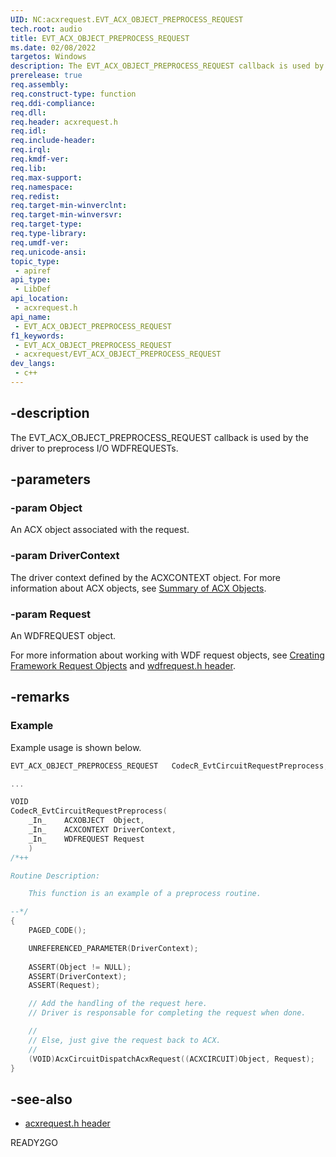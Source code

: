 ```yaml
---
UID: NC:acxrequest.EVT_ACX_OBJECT_PREPROCESS_REQUEST
tech.root: audio
title: EVT_ACX_OBJECT_PREPROCESS_REQUEST
ms.date: 02/08/2022
targetos: Windows
description: The EVT_ACX_OBJECT_PREPROCESS_REQUEST callback is used by the driver to preprocess I/O WDFREQUESTs. 
prerelease: true
req.assembly: 
req.construct-type: function
req.ddi-compliance: 
req.dll: 
req.header: acxrequest.h
req.idl: 
req.include-header: 
req.irql: 
req.kmdf-ver: 
req.lib: 
req.max-support: 
req.namespace: 
req.redist: 
req.target-min-winverclnt: 
req.target-min-winversvr: 
req.target-type: 
req.type-library: 
req.umdf-ver: 
req.unicode-ansi: 
topic_type:
 - apiref
api_type:
 - LibDef
api_location:
 - acxrequest.h
api_name:
 - EVT_ACX_OBJECT_PREPROCESS_REQUEST
f1_keywords:
 - EVT_ACX_OBJECT_PREPROCESS_REQUEST
 - acxrequest/EVT_ACX_OBJECT_PREPROCESS_REQUEST
dev_langs:
 - c++
---
```


## -description

The EVT_ACX_OBJECT_PREPROCESS_REQUEST callback is used by the driver to preprocess I/O WDFREQUESTs. 

## -parameters

### -param Object

An ACX object associated with the request.

### -param DriverContext

The driver context defined by the ACXCONTEXT object.  For more information about ACX objects, see [Summary of ACX Objects](/windows-hardware/drivers/audio/acx-summary-of-objects).

### -param Request

An WDFREQUEST object. 

For more information about working with WDF request objects, see [Creating Framework Request Objects](/windows-hardware/drivers/wdf/creating-framework-request-objects) and [wdfrequest.h header](/windows-hardware/drivers/ddi/wdfrequest/).

## -remarks

### Example

Example usage is shown below.

```cpp
EVT_ACX_OBJECT_PREPROCESS_REQUEST   CodecR_EvtCircuitRequestPreprocess;

...

VOID
CodecR_EvtCircuitRequestPreprocess(
    _In_    ACXOBJECT  Object,
    _In_    ACXCONTEXT DriverContext,
    _In_    WDFREQUEST Request
    )
/*++

Routine Description:

    This function is an example of a preprocess routine.

--*/
{
    PAGED_CODE();

    UNREFERENCED_PARAMETER(DriverContext);
    
    ASSERT(Object != NULL);
    ASSERT(DriverContext);
    ASSERT(Request);

    // Add the handling of the request here.
    // Driver is responsable for completing the request when done.

    //
    // Else, just give the request back to ACX.
    //
    (VOID)AcxCircuitDispatchAcxRequest((ACXCIRCUIT)Object, Request);
}
```


## -see-also

- [acxrequest.h header](index.md)

READY2GO
